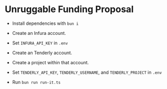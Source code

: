 # Unruggable Funding Proposal

- Install dependencies with `bun i`

- Create an Infura account.
- Set `INFURA_API_KEY` in `.env`

- Create an Tenderly account.
- Create a project within that account.
- Set `TENDERLY_API_KEY`, `TENDERLY_USERNAME`, and `TENDERLY_PROJECT` in `.env`

- Run `bun run run-it.ts`